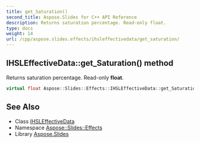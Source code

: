 ```yaml
---
title: get_Saturation()
second_title: Aspose.Slides for C++ API Reference
description: Returns saturation percentage. Read-only float.
type: docs
weight: 14
url: /cpp/aspose.slides.effects/ihsleffectivedata/get_saturation/
---
```

## IHSLEffectiveData::get_Saturation() method


Returns saturation percentage. Read-only **float**.

```cpp
virtual float Aspose::Slides::Effects::IHSLEffectiveData::get_Saturation()=0
```

## See Also

* Class [IHSLEffectiveData](./)
* Namespace [Aspose::Slides::Effects](../)
* Library [Aspose.Slides](../../)